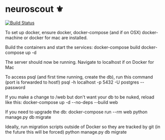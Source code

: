 # neuroscout ⚜

[![Build Status](https://travis-ci.com/PsychoinformaticsLab/neuroscout.svg?token=mytABRBRnBitJJpBpMxh&branch=master)](https://travis-ci.com/PsychoinformaticsLab/neuroscout)

To set up docker, ensure docker, docker-compose (and if on OSX) docker-machine or docker for mac are installed.

Build the containers and start the services:
     docker-compose build
     docker-compose up -d

The server should now be running. Navigate to localhost if on Docker for Mac

To access psql (and first time running, create the db), run this command (port is forwarded to host!)
    psql -h localhost -p 5432 -U postgres --password

If you make a change to /web but don't want your db to be nuked, reload like this:
    docker-compose up -d --no-deps --build web 

If you need to upgrade the db:
    docker-compose run --rm web python manage.py db migrate

Ideally, run migration scripts outside of Docker so they are tracked by git (in the future this will be forced)
    python manage.py db migrate
